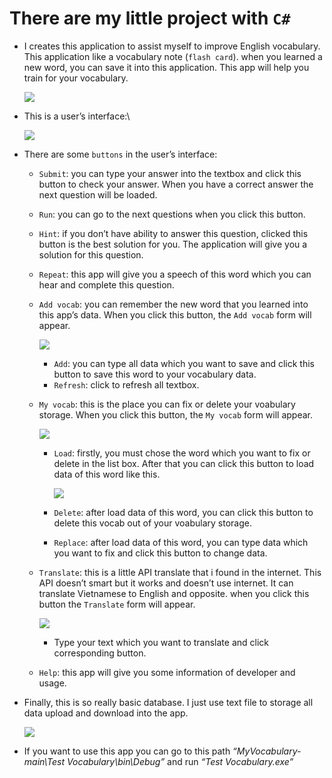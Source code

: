 There are my little project with `C#`
==============================================================================================

-   I creates this application to assist myself to improve English
    vocabulary. This application like a vocabulary note (`flash card`).
    when you learned a new word, you can save it into this application.
    This app will help you train for your vocabulary.
    
    ![](https://i.imgur.com/FDqPWC6.png)
-   This is a user’s interface:\
    
    ![](https://i.imgur.com/qgHZEdr.png)
-   There are some `buttons` in the user’s interface:

    -   `Submit`: you can type your answer into the textbox and click
        this button to check your answer. When you have a correct answer
        the next question will be loaded.
    -   `Run`: you can go to the next questions when you click this
        button.
    -   `Hint`: if you don’t have ability to answer this question,
        clicked this button is the best solution for you. The
        application will give you a solution for this question.
    -   `Repeat`: this app will give you a speech of this word which you
        can hear and complete this question.
    -   `Add vocab`: you can remember the new word that you learned into
        this app’s data. When you click this button, the `Add vocab`
        form will appear.
        
        ![](https://i.imgur.com/l9uzHRh.png)
        -   `Add`: you can type all data which you want to save and
            click this button to save this word to your vocabulary data.
        -   `Refresh`: click to refresh all textbox.
    -   `My vocab`: this is the place you can fix or delete your
        voabulary storage. When you click this button, the `My vocab`
        form will appear.
        
        ![](https://i.imgur.com/dIL0R4H.png)
        -   `Load`: firstly, you must chose the word which you want to
            fix or delete in the list box. After that you can click this
            button to load data of this word like this.
            
            ![](https://i.imgur.com/DLc92BW.png)
        -   `Delete`: after load data of this word, you can click this
            button to delete this vocab out of your voabulary storage.
        -   `Replace`: after load data of this word, you can type data
            which you want to fix and click this button to change data.
    -   `Translate`: this is a little API translate that i found in the
        internet. This API doesn’t smart but it works and doesn’t use
        internet. It can translate Vietnamese to English and opposite.
        when you click this button the `Translate` form will appear.
        
        ![](https://i.imgur.com/zfzz1ht.png)
        -   Type your text which you want to translate and click
            corresponding button.
    -   `Help`: this app will give you some information of developer and
        usage.
-   Finally, this is so really basic database. I just use text file to
    storage all data upload and download into the app.
    
    ![](https://i.imgur.com/ntiq8yf.png)
-   If you want to use this app you can go to this path
    *“MyVocabulary-main\\Test Vocabulary\\bin\\Debug”* and run *“Test
    Vocabulary.exe”*

